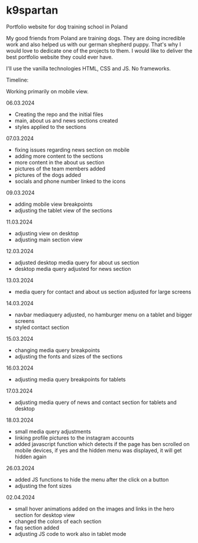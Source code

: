 # k9spartan
Portfolio website for dog training school in Poland

My good friends from Poland are training dogs. They are doing incredible work and also helped us with our german shepherd puppy. That's why I would love to dedicate one of the projects to them. I would like to deliver the best portfolio website they could ever have.

I'll use the vanilla technologies HTML, CSS and JS. No frameworks.

Timeline:

Working primarily on mobile view.

06.03.2024
- Creating the repo and the initial files
- main, about us and news sections created
- styles applied to the sections

07.03.2024
 - fixing issues regarding news section on mobile
 - adding more content to the sections
 - more content in the about us section
 - pictures of the team members added
 - pictures of the dogs added
 - socials and phone number linked to the icons


09.03.2024
- adding mobile view breakpoints
- adjusting the tablet view of the sections


11.03.2024
- adjusting view on desktop
- adjusting main section view


12.03.2024
- adjusted desktop media query for about us section
- desktop media query adjusted for news section


13.03.2024
- media query for contact and about us section adjusted for large screens


14.03.2024
- navbar mediaquery adjusted, no hamburger menu on a tablet and bigger screens
- styled contact section


15.03.2024
- changing media query breakpoints
- adjusting the fonts and sizes of the sections


16.03.2024
- adjusting media query breakpoints for tablets


17.03.2024
- adjusting media query of news and contact section for tablets and desktop


18.03.2024
- small media query adjustments
- linking profile pictures to the instagram accounts
- added javascript function which detects if the page has ben scrolled on mobile devices, if yes and the hidden menu was displayed, it will get hidden again


26.03.2024
- added JS functions to hide the menu after the click on a button
- adjusting the font sizes


02.04.2024
- small hover animations added on the images and links in the hero section for desktop view
- changed the colors of each section
- faq section added
- adjusting JS code to work also in tablet mode